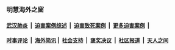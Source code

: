 
### 明慧海外之窗

####  [武汉肺炎](indexes/365.md?t=01052300) &nbsp;|&nbsp;  [迫害案例综述](indexes/328.md?t=01052300) &nbsp;|&nbsp; [迫害致死案例](indexes/277.md?t=01052300)  &nbsp;|&nbsp; [更多迫害案例](indexes/81.md?t=01052300)  &nbsp;|&nbsp; 
####  [时事评论](indexes/251.md?t=01052300) &nbsp;|&nbsp; [海外简讯](indexes/245.md?t=01052300)&nbsp;|&nbsp;  [社会支持](indexes/140.md?t=01052300) &nbsp;|&nbsp; [褒奖决议](indexes/282.md?t=01052300) &nbsp;|&nbsp; [社区报道](indexes/91.md?t=01052300)  &nbsp;|&nbsp; [天人之间](indexes/78.md?t=01052300) 

